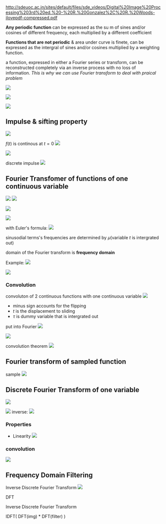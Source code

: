 http://sdeuoc.ac.in/sites/default/files/sde_videos/Digital%20Image%20Processing%203rd%20ed.%20-%20R.%20Gonzalez%2C%20R.%20Woods-ilovepdf-compressed.pdf

**Any periodic function** can be expressed as the su m of sines and/or cosines of different frequency, each multiplied by a different coefficient

**Functions that are not periodic** & area under curve is finete, can be expressed as the intergral of sines and/or cosines multiplied by a weighting function.

a function, expressed in either a Fourier series or transform, can be reconstructed completely via an inverse process with no loss of information.
*This is why we can use Fourier transform to deal with praical problem*

![](https://i.imgur.com/7Gs9Kxf.png)


![](https://i.imgur.com/3abwcjW.png)

![](https://i.imgur.com/RmCcOit.png)


## Impulse & sifting property
![](https://i.imgur.com/1b7CJOT.png)

$f(t)$ is continous at $t=0$
![](https://i.imgur.com/wEPqHT9.png)


![](https://i.imgur.com/aKbWNBN.png)

discrete impulse
![](https://i.imgur.com/oPEHgi2.png)

## Fourier Transfomer of functions of one continuous variable

![](https://i.imgur.com/B2jIXtV.png)
![](https://i.imgur.com/qxBzwYl.png)

![](https://i.imgur.com/XlJ32Me.png)

![](https://i.imgur.com/caHcfTb.png)

with Euler's formula:
![](https://i.imgur.com/3h1HA6h.png)

sinusodial terms's frequencies are determined by $\mu$(variable $t$ is intergrated out)

domain of the Fourier transform is **frequency domain**

Example:
![](https://i.imgur.com/6W4S7HQ.png)

![](https://i.imgur.com/XHQ3jhO.png)

### Convolution

convoluton of 2 continuous functions with one continuous variable
![](https://i.imgur.com/jsapBmA.png)

* minus sign accounts for the flipping
* $t$ is the displacement to sliding
* $\tau$ is dummy variable that is  intergrated out

put into Fourier
![](https://i.imgur.com/QBqZK3W.png)

![](https://i.imgur.com/XHqI4hN.png)

convolution theorem
![](https://i.imgur.com/jr9oXe7.png)

## Fourier transform of sampled function
sample
![](https://i.imgur.com/6ngy3VJ.png)


## Discrete Fourier Transform of one variable
![](https://i.imgur.com/4fwjOmt.png)

![](https://i.imgur.com/LG6dshM.png)
inverse:
![](https://i.imgur.com/o0bV4ow.png)

### Properties
* Linearity
![](https://i.imgur.com/a8m0WTw.png)


### convolution
![](https://i.imgur.com/1ZVoqJD.png)

## Frequency Domain Filtering
Inverse Discrete Fourier Transform
![](https://i.imgur.com/ThqG9VF.png)

DFT

Inverse Discrete Fourier Transform

IDFT( DFT(img) * DFT(filter) )
